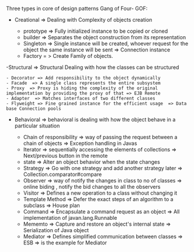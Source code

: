 Three types in core of design patterns Gang of Four- GOF:

- Creational   => Dealing with Complexity of objects creation 

	- prototype  => Fully initialized instance to be copied or cloned
	- builder  => Separates the object construction from its representation
	- Singleton => Single instance will be created, whoever request for the object the same instance will be sent => Connection instance
	- Factory = > Create Family of objects. 

 
-Structural    => Structural Dealing with how the classes can be structured

	- Decorator => Add responsibility to the object dynamically
	- Facade  => A single class represents the entire subsystem	
	- Proxy  => Proxy is hiding the complexity of the original implementation by providing the proxy of that => EJB Remote
	- Adapter  => Matches interfaces of two different classes
	- Flyweight => Fine grained instance for the efficient usage  => Data base Connection pools
	
- Behavioral  => behavioral is dealing with how the object behave in a particular situation

	- Chain of responsibility  => way of passing the request between a chain of objects  => Exception handling in Javas
	- Iterator  => sequentially accessing the elements of collections  => Next/previous button in the remote
	- state  => Alter an object behavior when the state changes
	- Strategy => Go with one strategy and add another strategy later => Collection.comparator#compare
	- Observer  => way of notify the changes in class to no of classes => online biding , notify the bid changes to all the observers
	- Visitor  => Defines a new operation to a class without changing it
	- Template Method  => Defer the exact steps  of an algorithm  to a subclass  => House plan
	- Command => Encapsulate a command request as an object => All implementation of javan.lang.Runnable
	- Mememto => Capture and restore an object's internal state => Serialization of Java object
	- Mediator => Defines simplified communication between classes =>  ESB => is the example for Mediator

